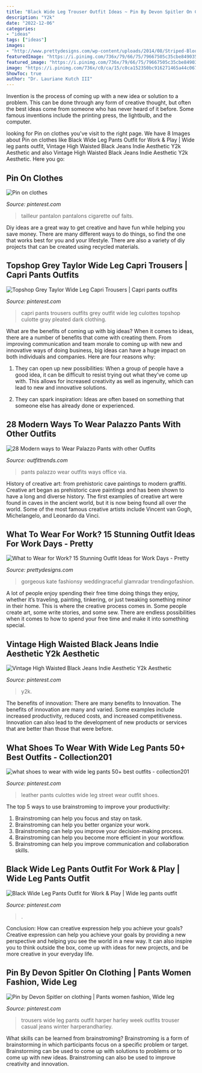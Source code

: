 ```yaml
---
title: "Black Wide Leg Trouser Outfit Ideas ~ Pin By Devon Spitler On Clothing"
description: "Y2k"
date: "2022-12-06"
categories:
- "ideas"
tags: ["ideas"]
images:
- "http://www.prettydesigns.com/wp-content/uploads/2014/08/Striped-Blouse-with-Black-Pants-for-Work-Days.jpg"
featuredImage: "https://i.pinimg.com/736x/79/66/75/79667505c35cbe849035365fcb4bde5d.jpg"
featured_image: "https://i.pinimg.com/736x/79/66/75/79667505c35cbe849035365fcb4bde5d.jpg"
image: "https://i.pinimg.com/736x/c0/ca/15/c0ca152350bc916271465a44c067f629.jpg"
ShowToc: true
author: "Dr. Lauriane Kutch III"
---
```



Invention is the process of coming up with a new idea or solution to a problem. This can be done through any form of creative thought, but often the best ideas come from someone who has never heard of it before. Some famous inventions include the printing press, the lightbulb, and the computer.

	

		
looking for Pin on clothes you've visit to the right page. We have 8 Images about Pin on clothes like Black Wide Leg Pants Outfit for Work &amp; Play | Wide leg pants outfit, Vintage High Waisted Black Jeans Indie Aesthetic Y2k Aesthetic and also Vintage High Waisted Black Jeans Indie Aesthetic Y2k Aesthetic. Here you go:
		
    
## Pin On Clothes

<img loading=lazy src="https://i.pinimg.com/736x/50/fb/e3/50fbe3e8e6acc4af27f3133467ba76f7.jpg" onerror="this.onerror=null;this.src='https://tse2.mm.bing.net/th?id=OIP.-G9Vq7gJoYBA9uRiy3c-5QHaLz&amp;pid=15.1';" alt="Pin on clothes">

_Source: pinterest.com_

>tailleur pantalon pantalons cigarette ouf faits. 

	

Diy ideas are a great way to get creative and have fun while helping you save money. There are many different ways to do things, so find the one that works best for you and your lifestyle. There are also a variety of diy projects that can be created using recycled materials.

    
## Topshop Grey Taylor Wide Leg Capri Trousers | Capri Pants Outfits

<img loading=lazy src="https://i.pinimg.com/originals/9a/3c/50/9a3c502a49bcb296ee8033f02a900507.jpg" onerror="this.onerror=null;this.src='https://tse4.mm.bing.net/th?id=OIP.EzaGqA_Med9JgwOWWe3QOQHaOT&amp;pid=15.1';" alt="Topshop Grey Taylor Wide Leg Capri Trousers | Capri pants outfits">

_Source: pinterest.com_

>capri pants trousers outfits grey outfit wide leg culottes topshop culotte gray pleated dark clothing. 

	

What are the benefits of coming up with big ideas?
When it comes to ideas, there are a number of benefits that come with creating them. From improving communication and team morale to coming up with new and innovative ways of doing business, big ideas can have a huge impact on both individuals and companies. Here are four reasons why: 
1. They can open up new possibilities: When a group of people have a good idea, it can be difficult to resist trying out what they've come up with. This allows for increased creativity as well as ingenuity, which can lead to new and innovative solutions. 

2. They can spark inspiration: Ideas are often based on something that someone else has already done or experienced.

    
## 28 Modern Ways To Wear Palazzo Pants With Other Outfits

<img loading=lazy src="https://www.outfittrends.com/wp-content/uploads/2014/08/2014-Palazzo-Pants-Fashion.jpg" onerror="this.onerror=null;this.src='https://tse3.mm.bing.net/th?id=OIP.7lZive-epfj93YuhIcKiNQHaLH&amp;pid=15.1';" alt="28 Modern ways to Wear Palazzo Pants with other Outfits">

_Source: outfittrends.com_

>pants palazzo wear outfits ways office via. 

	

History of creative art: from prehistoric cave paintings to modern graffiti.
Creative art began as prehistoric cave paintings and has been shown to have a long and diverse history. The first examples of creative art were found in caves in the ancient world, but it is now being found all over the world. Some of the most famous creative artists include Vincent van Gogh, Michelangelo, and Leonardo da Vinci.

    
## What To Wear For Work? 15 Stunning Outfit Ideas For Work Days - Pretty

<img loading=lazy src="http://www.prettydesigns.com/wp-content/uploads/2014/08/Striped-Blouse-with-Black-Pants-for-Work-Days.jpg" onerror="this.onerror=null;this.src='https://tse3.mm.bing.net/th?id=OIP.Yol090UNBtVODVqQ1r299wHaLX&amp;pid=15.1';" alt="What to Wear for Work? 15 Stunning Outfit Ideas for Work Days - Pretty">

_Source: prettydesigns.com_

>gorgeous kate fashionsy weddingraceful glamradar trendingofashion. 

	

A lot of people enjoy spending their free time doing things they enjoy, whether it’s traveling, painting, tinkering, or just tweaking something minor in their home. This is where the creative process comes in. Some people create art, some write stories, and some sew. There are endless possibilities when it comes to how to spend your free time and make it into something special.

    
## Vintage High Waisted Black Jeans Indie Aesthetic Y2k Aesthetic

<img loading=lazy src="https://i.pinimg.com/originals/05/f8/e6/05f8e66626af456ef4d35f9a68841041.jpg" onerror="this.onerror=null;this.src='https://tse4.mm.bing.net/th?id=OIP.gnZZwc2Vn_G-wsIcIc4VmQHaHa&amp;pid=15.1';" alt="Vintage High Waisted Black Jeans Indie Aesthetic Y2k Aesthetic">

_Source: pinterest.com_

>y2k. 

	

The benefits of innovation: There are many benefits to Innovation.
The benefits of innovation are many and varied. Some examples include increased productivity, reduced costs, and increased competitiveness. Innovation can also lead to the development of new products or services that are better than those that were before.

    
## What Shoes To Wear With Wide Leg Pants 50+ Best Outfits - Collection201

<img loading=lazy src="https://i.pinimg.com/736x/79/66/75/79667505c35cbe849035365fcb4bde5d.jpg" onerror="this.onerror=null;this.src='https://tse3.mm.bing.net/th?id=OIP._utafqxkMjrUfPDTosW1YgHaLI&amp;pid=15.1';" alt="what shoes to wear with wide leg pants 50+ best outfits - collection201">

_Source: pinterest.com_

>leather pants culottes wide leg street wear outfit shoes. 

	

The top 5 ways to use brainstroming to improve your productivity:
1. Brainstroming can help you focus and stay on task.
2. Brainstroming can help you better organize your work.
3. Brainstroming can help you improve your decision-making process.
4. Brainstroming can help you become more efficient in your workflow.
5. Brainstroming can help you improve communication and collaboration skills.

    
## Black Wide Leg Pants Outfit For Work &amp; Play | Wide Leg Pants Outfit

<img loading=lazy src="https://i.pinimg.com/736x/c0/ca/15/c0ca152350bc916271465a44c067f629.jpg" onerror="this.onerror=null;this.src='https://tse3.mm.bing.net/th?id=OIP.YvVp-cSPA_QMWTDXksZ72gHaLH&amp;pid=15.1';" alt="Black Wide Leg Pants Outfit for Work &amp; Play | Wide leg pants outfit">

_Source: pinterest.com_

>. 

	

Conclusion: How can creative expression help you achieve your goals?
Creative expression can help you achieve your goals by providing a new perspective and helping you see the world in a new way. It can also inspire you to think outside the box, come up with ideas for new projects, and be more creative in your everyday life.

    
## Pin By Devon Spitler On Clothing | Pants Women Fashion, Wide Leg

<img loading=lazy src="https://i.pinimg.com/originals/8f/83/8b/8f838b68c93789eb27d3817bc1431e8e.jpg" onerror="this.onerror=null;this.src='https://tse4.mm.bing.net/th?id=OIP.34J6BjYfXly2ijo0aBb8mwHaLE&amp;pid=15.1';" alt="Pin by Devon Spitler on clothing | Pants women fashion, Wide leg">

_Source: pinterest.com_

>trousers wide leg pants outfit harper harley week outfits trouser casual jeans winter harperandharley. 

	

What skills can be learned from brainstroming?
Brainstroming is a form of brainstorming in which participants focus on a specific problem or target. Brainstorming can be used to come up with solutions to problems or to come up with new ideas. Brainstroming can also be used to improve creativity and innovation.

